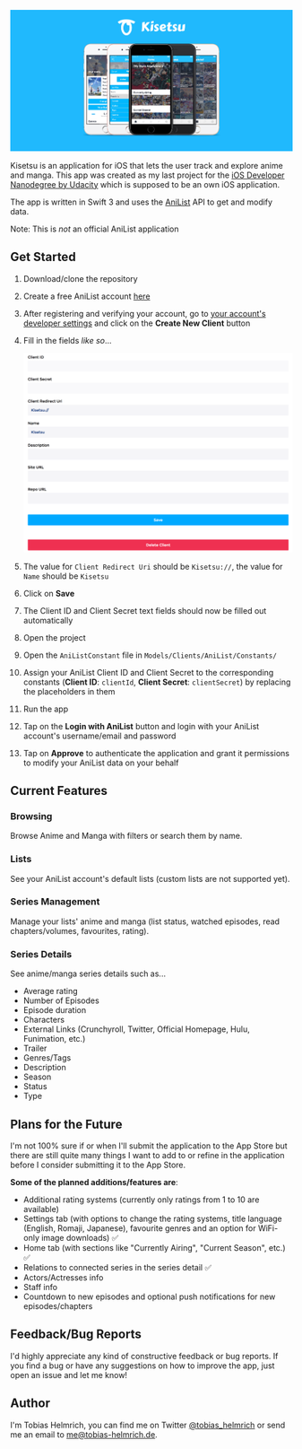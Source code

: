 ![Kisetsu preview on iPhone](https://github.com/helmrich/AniManager/blob/master/images/kisetsu-iphone-preview.jpg?raw=true)

Kisetsu is an application for iOS that lets the user track and explore anime and manga. This app was created as my last project for the [iOS Developer Nanodegree by Udacity](https://www.udacity.com/course/ios-developer-nanodegree--nd003) which is supposed to be an own iOS application. 

The app is written in Swift 3 and uses the [AniList](https://anilist.co) API to get and modify data.

Note: This is *not* an official AniList application

## Get Started
1. Download/clone the repository
2. Create a free AniList account [here](https://anilist.co/register)
3. After registering and verifying your account, go to [your account's developer settings](https://anilist.co/settings/developer) and click on the **Create New Client** button
4. Fill in the fields *like so*...

	![](https://github.com/helmrich/AniManager/blob/master/images/anilist-client-creation.png?raw=true)
  
5. The value for ```Client Redirect Uri``` should be ```Kisetsu://```, the value for ```Name``` should be ```Kisetsu```
6. Click on **Save**
7. The Client ID and Client Secret text fields should now be filled out automatically
8. Open the project
9. Open the ```AniListConstant``` file in ```Models/Clients/AniList/Constants/```
10. Assign your AniList Client ID and Client Secret to the corresponding constants (**Client ID**: ```clientId```, **Client Secret**: ```clientSecret```) by replacing the placeholders in them
11. Run the app
12. Tap on the **Login with AniList** button and login with your AniList account's username/email and password
13. Tap on **Approve** to authenticate the application and grant it permissions to modify your AniList data on your behalf

## Current Features

### Browsing
Browse Anime and Manga with filters or search them by name.

### Lists
See your AniList account's default lists (custom lists are not supported yet).

### Series Management
Manage your lists' anime and manga (list status, watched episodes, read chapters/volumes, favourites, rating).

### Series Details
See anime/manga series details such as...

- Average rating
- Number of Episodes
- Episode duration
- Characters
- External Links (Crunchyroll, Twitter, Official Homepage, Hulu, Funimation, etc.)
- Trailer
- Genres/Tags
- Description
- Season
- Status
- Type

## Plans for the Future
I'm not 100% sure if or when I'll submit the application to the App Store but there are still quite many things I want to add to or refine in the application before I consider submitting it to the App Store.

**Some of the planned additions/features are**:

- Additional rating systems (currently only ratings from 1 to 10 are available)
- Settings tab (with options to change the rating systems, title language (English, Romaji, Japanese), favourite genres and an option for WiFi-only image downloads) ✅
- Home tab (with sections like "Currently Airing", "Current Season", etc.) ✅
- Relations to connected series in the series detail ✅
- Actors/Actresses info
- Staff info
- Countdown to new episodes and optional push notifications for new episodes/chapters

## Feedback/Bug Reports

I'd highly appreciate any kind of constructive feedback or bug reports. If you find a bug or have any suggestions on how to improve the app, just open an issue and let me know!

## Author

I'm Tobias Helmrich, you can find me on Twitter [@tobias_helmrich](https://twitter.com/tobias_helmrich) or send me an email to [me@tobias-helmrich.de](mailto:me@tobias-helmrich.de).

